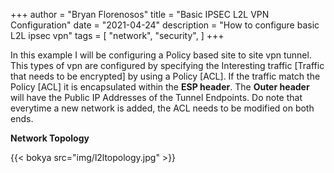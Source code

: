 +++
author = "Bryan Florenosos"
title = "Basic IPSEC L2L VPN Configuration"
date = "2021-04-24"
description = "How to configure basic L2L ipsec vpn"
tags = [
    "network",
    "security",
]
+++

In this example I will be configuring a Policy based site to site vpn tunnel. This types of vpn are configured by specifying the Interesting traffic [Traffic that needs to be encrypted] by using  a Policy [ACL]. If the traffic match the Policy [ACL] it is encapsulated within the **ESP header**. The **Outer header** will have the Public IP Addresses of the Tunnel Endpoints. Do note that everytime a new network is added, the ACL needs to be modified on both ends.

**Network Topology**  

{{< bokya src="img/l2ltopology.jpg" >}}    



